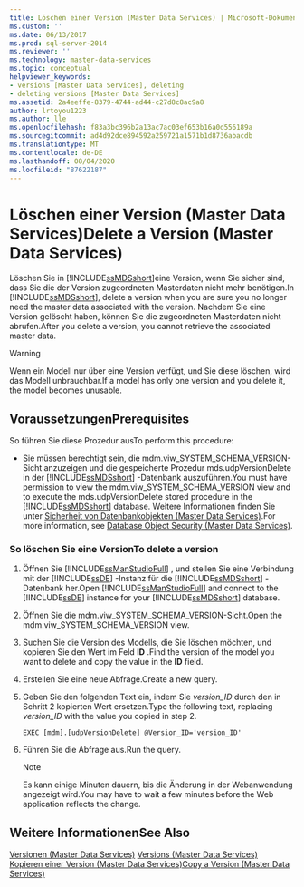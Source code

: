 ```yaml
---
title: Löschen einer Version (Master Data Services) | Microsoft-Dokumentation
ms.custom: ''
ms.date: 06/13/2017
ms.prod: sql-server-2014
ms.reviewer: ''
ms.technology: master-data-services
ms.topic: conceptual
helpviewer_keywords:
- versions [Master Data Services], deleting
- deleting versions [Master Data Services]
ms.assetid: 2a4eeffe-8379-4744-ad44-c27d8c8ac9a8
author: lrtoyou1223
ms.author: lle
ms.openlocfilehash: f83a3bc396b2a13ac7ac03ef653b16a0d556189a
ms.sourcegitcommit: ad4d92dce894592a259721a1571b1d8736abacdb
ms.translationtype: MT
ms.contentlocale: de-DE
ms.lasthandoff: 08/04/2020
ms.locfileid: "87622187"
---
```

# <a name="delete-a-version-master-data-services"></a><span data-ttu-id="bbee2-102">Löschen einer Version (Master Data Services)</span><span class="sxs-lookup"><span data-stu-id="bbee2-102">Delete a Version (Master Data Services)</span></span>
  <span data-ttu-id="bbee2-103">Löschen Sie in [!INCLUDE[ssMDSshort](../includes/ssmdsshort-md.md)]eine Version, wenn Sie sicher sind, dass Sie die der Version zugeordneten Masterdaten nicht mehr benötigen.</span><span class="sxs-lookup"><span data-stu-id="bbee2-103">In [!INCLUDE[ssMDSshort](../includes/ssmdsshort-md.md)], delete a version when you are sure you no longer need the master data associated with the version.</span></span> <span data-ttu-id="bbee2-104">Nachdem Sie eine Version gelöscht haben, können Sie die zugeordneten Masterdaten nicht abrufen.</span><span class="sxs-lookup"><span data-stu-id="bbee2-104">After you delete a version, you cannot retrieve the associated master data.</span></span>  
  
> [!WARNING]  
>  <span data-ttu-id="bbee2-105">Wenn ein Modell nur über eine Version verfügt, und Sie diese löschen, wird das Modell unbrauchbar.</span><span class="sxs-lookup"><span data-stu-id="bbee2-105">If a model has only one version and you delete it, the model becomes unusable.</span></span>  
  
## <a name="prerequisites"></a><span data-ttu-id="bbee2-106">Voraussetzungen</span><span class="sxs-lookup"><span data-stu-id="bbee2-106">Prerequisites</span></span>  
 <span data-ttu-id="bbee2-107">So führen Sie diese Prozedur aus</span><span class="sxs-lookup"><span data-stu-id="bbee2-107">To perform this procedure:</span></span>  
  
-   <span data-ttu-id="bbee2-108">Sie müssen berechtigt sein, die mdm.viw_SYSTEM_SCHEMA_VERSION-Sicht anzuzeigen und die gespeicherte Prozedur mds.udpVersionDelete in der [!INCLUDE[ssMDSshort](../includes/ssmdsshort-md.md)] -Datenbank auszuführen.</span><span class="sxs-lookup"><span data-stu-id="bbee2-108">You must have permission to view the mdm.viw_SYSTEM_SCHEMA_VERSION view and to execute the mds.udpVersionDelete stored procedure in the [!INCLUDE[ssMDSshort](../includes/ssmdsshort-md.md)] database.</span></span> <span data-ttu-id="bbee2-109">Weitere Informationen finden Sie unter [Sicherheit von Datenbankobjekten &#40;Master Data Services&#41;](database-object-security-master-data-services.md).</span><span class="sxs-lookup"><span data-stu-id="bbee2-109">For more information, see [Database Object Security &#40;Master Data Services&#41;](database-object-security-master-data-services.md).</span></span>  
  
### <a name="to-delete-a-version"></a><span data-ttu-id="bbee2-110">So löschen Sie eine Version</span><span class="sxs-lookup"><span data-stu-id="bbee2-110">To delete a version</span></span>  
  
1.  <span data-ttu-id="bbee2-111">Öffnen Sie [!INCLUDE[ssManStudioFull](../includes/ssmanstudiofull-md.md)] , und stellen Sie eine Verbindung mit der [!INCLUDE[ssDE](../includes/ssde-md.md)] -Instanz für die [!INCLUDE[ssMDSshort](../includes/ssmdsshort-md.md)] -Datenbank her.</span><span class="sxs-lookup"><span data-stu-id="bbee2-111">Open [!INCLUDE[ssManStudioFull](../includes/ssmanstudiofull-md.md)] and connect to the [!INCLUDE[ssDE](../includes/ssde-md.md)] instance for your [!INCLUDE[ssMDSshort](../includes/ssmdsshort-md.md)] database.</span></span>  
  
2.  <span data-ttu-id="bbee2-112">Öffnen Sie die mdm.viw_SYSTEM_SCHEMA_VERSION-Sicht.</span><span class="sxs-lookup"><span data-stu-id="bbee2-112">Open the mdm.viw_SYSTEM_SCHEMA_VERSION view.</span></span>  
  
3.  <span data-ttu-id="bbee2-113">Suchen Sie die Version des Modells, die Sie löschen möchten, und kopieren Sie den Wert im Feld **ID** .</span><span class="sxs-lookup"><span data-stu-id="bbee2-113">Find the version of the model you want to delete and copy the value in the **ID** field.</span></span>  
  
4.  <span data-ttu-id="bbee2-114">Erstellen Sie eine neue Abfrage.</span><span class="sxs-lookup"><span data-stu-id="bbee2-114">Create a new query.</span></span>  
  
5.  <span data-ttu-id="bbee2-115">Geben Sie den folgenden Text ein, indem Sie *version_ID* durch den in Schritt 2 kopierten Wert ersetzen.</span><span class="sxs-lookup"><span data-stu-id="bbee2-115">Type the following text, replacing *version_ID* with the value you copied in step 2.</span></span>  
  
    ```  
    EXEC [mdm].[udpVersionDelete] @Version_ID='version_ID'  
    ```  
  
6.  <span data-ttu-id="bbee2-116">Führen Sie die Abfrage aus.</span><span class="sxs-lookup"><span data-stu-id="bbee2-116">Run the query.</span></span>  
  
    > [!NOTE]  
    >  <span data-ttu-id="bbee2-117">Es kann einige Minuten dauern, bis die Änderung in der Webanwendung angezeigt wird.</span><span class="sxs-lookup"><span data-stu-id="bbee2-117">You may have to wait a few minutes before the Web application reflects the change.</span></span>  
  
## <a name="see-also"></a><span data-ttu-id="bbee2-118">Weitere Informationen</span><span class="sxs-lookup"><span data-stu-id="bbee2-118">See Also</span></span>  
 <span data-ttu-id="bbee2-119">[Versionen &#40;Master Data Services&#41;](../../2014/master-data-services/versions-master-data-services.md) </span><span class="sxs-lookup"><span data-stu-id="bbee2-119">[Versions &#40;Master Data Services&#41;](../../2014/master-data-services/versions-master-data-services.md) </span></span>  
 [<span data-ttu-id="bbee2-120">Kopieren einer Version &#40;Master Data Services&#41;</span><span class="sxs-lookup"><span data-stu-id="bbee2-120">Copy a Version &#40;Master Data Services&#41;</span></span>](../../2014/master-data-services/copy-a-version-master-data-services.md)  
  
  
